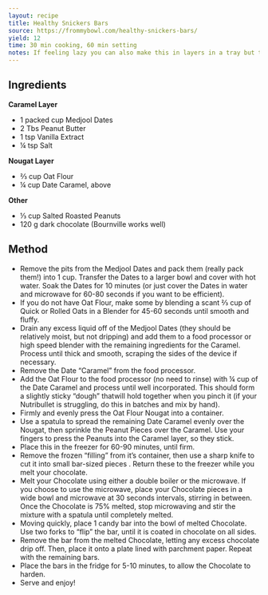 ```yaml
---
layout: recipe
title: Healthy Snickers Bars
source: https://frommybowl.com/healthy-snickers-bars/
yield: 12 
time: 30 min cooking, 60 min setting
notes: If feeling lazy you can also make this in layers in a tray but the chocolate doesn't always stick so well to the top. Bars are best stored in the fridge and will last there for up to 10 days. You can also place them in the freezer, where they will last for up to one month.
---
```


## Ingredients
**Caramel Layer**
-   1 packed cup Medjool Dates
-   2 Tbs Peanut Butter
-   1 tsp Vanilla Extract
-   ¼ tsp Salt

**Nougat Layer**
-   ⅔ cup Oat Flour
-   ¼ cup Date Caramel, above
    
**Other**
-   ⅓ cup Salted Roasted Peanuts 
-   120 g dark chocolate (Bournville works well)

## Method
- Remove the pits from the Medjool Dates and pack them (really pack them!) into 1 cup. Transfer the Dates to a larger bowl and cover with hot water. Soak the Dates for 10 minutes (or just cover the Dates in water and microwave for 60-80 seconds if you want to be efficient).
- If you do not have Oat Flour, make some by blending a scant ⅔ cup of Quick or Rolled Oats in a Blender for 45-60 seconds until smooth and fluffy.
- Drain any excess liquid off of the Medjool Dates (they should be relatively moist, but not dripping) and add them to a food processor or high speed blender with the remaining ingredients for the Caramel. Process until thick and smooth, scraping the sides of the device if necessary.
- Remove the Date “Caramel” from the food processor. 
- Add the Oat Flour to the food processor (no need to rinse) with ¼ cup of the Date Caramel and process until well incorporated. This should form a slightly sticky “dough” thatwill hold together when you pinch it (if your Nutribullet is struggling, do this in batches and mix by hand). 
- Firmly and evenly press the Oat Flour Nougat into a container. 
- Use a spatula to spread the remaining Date Caramel evenly over the Nougat, then sprinkle the Peanut Pieces over the Caramel. Use your fingers to press the Peanuts into the Caramel layer, so they stick.
- Place this in the freezer for 60-90 minutes, until firm.
- Remove the frozen “filling” from it’s container, then use a sharp knife to cut it into small bar-sized pieces . Return these to the freezer while you melt your chocolate.
- Melt your Chocolate using either a double boiler or the microwave. If you choose to use the microwave, place your Chocolate pieces in a wide bowl and microwave at 30 seconds intervals, stirring in between. Once the Chocolate is 75% melted, stop microwaving and stir the mixture with a spatula until completely melted.
- Moving quickly,  place 1 candy bar into the bowl of melted Chocolate. Use two forks to “flip” the bar, until it is coated in chocolate on all sides. 
- Remove the bar from the melted Chocolate, letting any excess chocolate drip off. Then, place it onto a plate lined with parchment paper. Repeat with the remaining bars. 
- Place the bars in the fridge for 5-10 minutes, to allow the Chocolate to harden.
- Serve and enjoy! 


